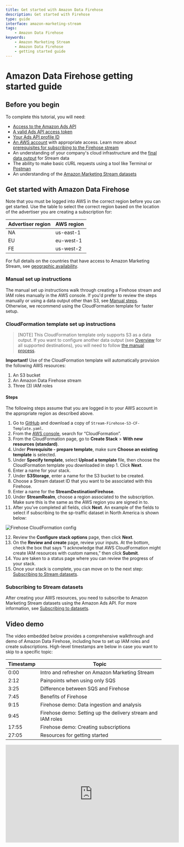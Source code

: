 ```yaml
---
title: Get started with Amazon Data Firehose
description: Get started with Firehose
type: guide
interface: amazon-marketing-stream
tags:
    - Amazon Data Firehose
keywords:
    - Amazon Marketing Stream
    - Amazon Data Firehose
    - getting started guide
---
```


# Amazon Data Firehose getting started guide


## Before you begin

To complete this tutorial, you will need:

* [Access to the Amazon Ads API](guides/onboarding/overview)
* [A valid Ads API access token](guides/get-started/retrieve-access-token)
* [Your Ads API profile ID](guides/get-started/retrieve-profiles)
* [An AWS account](https://aws.amazon.com/free/) with appropriate access. Learn more about [prerequisites for subscribing to the Firehose stream](https://docs.aws.amazon.com/sns/latest/dg/prereqs-kinesis-data-firehose.html)
* An understanding of your company's cloud infrastructure and the [final data output](guides/amazon-marketing-stream/onboarding/firehose/overview) for Stream data
* The ability to make basic cURL requests using a tool like Terminal or [Postman](https://www.postman.com/downloads/)
* An understanding of the [Amazon Marketing Stream datasets](guides/amazon-marketing-stream/data-guide)

## Get started with Amazon Data Firehose

Note that you must be logged into AWS in the correct region before you can get started. Use the table to select the correct region based on the location of the advertiser you are creating a subscription for:

|Advertiser region	|AWS region	|
|---	|---	|
|NA	|us-east-1	|
|EU	|eu-west-1	|
|FE	|us-west-2	|

For full details on the countries that have access to Amazon Marketing Stream, see [geographic availability](guides/amazon-marketing-stream/overview#geographic-availability).

### Manual set up instructions

The manual set up instructions walk through creating a Firehose stream and IAM roles manually in the AWS console. If you'd prefer to review the steps manually or using a data output other than S3, see [Manual steps](guides/amazon-marketing-stream/onboarding/firehose/manual-steps). Otherwise, we recommend using the CloudFormation template for faster setup. 

### CloudFormation template set up instructions

>[NOTE] This CloudFormation template only supports S3 as a data output. If you want to configure another data output (see [Overview](guides/amazon-marketing-stream/onboarding/firehose/overview) for all supported destinations), you will need to follow [the manual process](guides/amazon-marketing-stream/onboarding/firehose/manual-steps). 

**Important!** Use of the CloudFormation template will automatically provision the following AWS resources:

1. An S3 bucket
2. An Amazon Data Firehose stream
3. Three (3) IAM roles 

#### Steps

The following steps assume that you are logged in to your AWS account in the appropriate region as described above. 

1. Go to [GitHub](https://github.com/amzn/ads-advanced-tools-docs/tree/main/amazon_marketing_stream) and download a copy of `Stream-Firehose-S3-CF-Template.yaml`. 
2. From the [AWS console](https://aws.amazon.com/console/), search for “CloudFormation”.
3. From the CloudFormation page, go to **Create Stack** > **With new resources (standard)**.
4. Under **Prerequisite - prepare template**, make sure **Choose an existing template** is selected.
5. Under **Specify template**, select **Upload a template** file, then choose the CloudFormation template you downloaded in step 1. Click **Next**.
6. Enter a name for your stack. 
7. Under **S3Storage**, enter a name for the S3 bucket to be created.
8. Choose a Stream dataset ID that you want to be associated with this Firehose.
9. Enter a name for the **StreamDestinationFirehose**.
10. Under **StreamRealm**, choose a region associated to the subscription. Make sure this is the same as the AWS region you are signed in to. 
11. After you’ve completed all fields, click **Next**. An example of the fields to select if subscribing to the sp-traffic dataset in North America is shown below:

![Firehose CloudFormation config](/_images/amazon-marketing-stream/firehose-cf-template.png)

12. Review the **Configure stack options** page, then click **Next**.
13. On the **Review and create** page, review your inputs. At the bottom, check the box that says “I acknowledge that AWS CloudFormation might create IAM resources with custom names,” then click **Submit**.
14. You are taken to a status page where you can review the progress of your stack. 
15. Once your stack is complete, you can move on to the next step: [Subscribing to Stream datasets](guides/amazon-marketing-stream/onboarding/firehose/subscribing-to-datasets).

### Subscribing to Stream datasets

After creating your AWS resources, you need to subscribe to Amazon Marketing Stream datasets using the Amazon Ads API. For more information, see [Subscribing to datasets](guides/amazon-marketing-stream/onboarding/firehose/subscribing-to-datasets).

## Video demo

The video embedded below provides a comprehensive walkthrough and demo of Amazon Data Firehose, including how to set up IAM roles and create subscriptions. High-level timestamps are below in case you want to skip to a specific topic:

|Timestamp	|Topic	|
|---	|---	|
|0:00	|Intro and refresher on Amazon Marketing Stream	|
|2:12	|Painpoints when using only SQS	|
|3:25	|Difference between SQS and Firehose	|
|7:45	|Benefits of Firehose	|
|9:15	|Firehose demo: Data ingestion and analysis	|
|9:45	|Firehose demo: Setting up the delivery stream and IAM roles	|
|17:55	|Firehose demo: Creating subscriptions	|
|27:05	|Resources for getting started	|

<iframe sandbox="allow-scripts allow-same-origin" width="560" height="315" src="https://www.youtube.com/embed/ccw0WIIAMvk?si=V7xugxTp2aT3PbYM" title="YouTube video player" frameborder="0" allowfullscreen></iframe>

